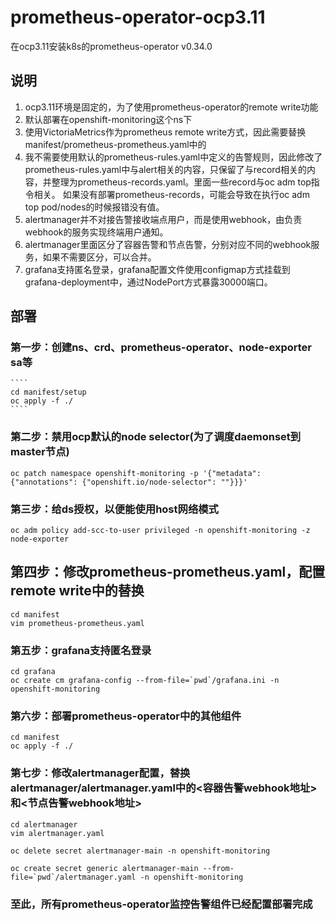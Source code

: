 # prometheus-operator-ocp3.11
在ocp3.11安装k8s的prometheus-operator v0.34.0
## 说明
1. ocp3.11环境是固定的，为了使用prometheus-operator的remote write功能
2. 默认部署在openshift-monitoring这个ns下
3. 使用VictoriaMetrics作为prometheus remote write方式，因此需要替换manifest/prometheus-prometheus.yaml中的<vminsert ip>
4. 我不需要使用默认的prometheus-rules.yaml中定义的告警规则，因此修改了prometheus-rules.yaml中与alert相关的内容，只保留了与record相关的内容，并整理为prometheus-records.yaml。里面一些record与oc adm top指令相关。
   如果没有部署prometheus-records，可能会导致在执行oc adm top pod/nodes的时候报错没有值。
5. alertmanager并不对接告警接收端点用户，而是使用webhook，由负责webhook的服务实现终端用户通知。
6. alertmanager里面区分了容器告警和节点告警，分别对应不同的webhook服务，如果不需要区分，可以合并。
7. grafana支持匿名登录，grafana配置文件使用configmap方式挂载到grafana-deployment中，通过NodePort方式暴露30000端口。
## 部署
### 第一步：创建ns、crd、prometheus-operator、node-exporter sa等
    ````
    cd manifest/setup
    oc apply -f ./
    ````
### 第二步：禁用ocp默认的node selector(为了调度daemonset到master节点)
   ````
   oc patch namespace openshift-monitoring -p '{"metadata": {"annotations": {"openshift.io/node-selector": ""}}}'
   ```` 
### 第三步：给ds授权，以便能使用host网络模式
   ````
   oc adm policy add-scc-to-user privileged -n openshift-monitoring -z node-exporter
   ````   
## 第四步：修改prometheus-prometheus.yaml，配置remote write中的替换<vminsert-ip>
   ````
   cd manifest
   vim prometheus-prometheus.yaml
   ````
### 第五步：grafana支持匿名登录
   ````
   cd grafana
   oc create cm grafana-config --from-file=`pwd`/grafana.ini -n openshift-monitoring
   ````
### 第六步：部署prometheus-operator中的其他组件
   ````
   cd manifest
   oc apply -f ./
   ````
### 第七步：修改alertmanager配置，替换alertmanager/alertmanager.yaml中的<容器告警webhook地址>和<节点告警webhook地址>
   ````
   cd alertmanager
   vim alertmanager.yaml

   oc delete secret alertmanager-main -n openshift-monitoring

   oc create secret generic alertmanager-main --from-file=`pwd`/alertmanager.yaml -n openshift-monitoring
   ````
### 至此，所有prometheus-operator监控告警组件已经配置部署完成
